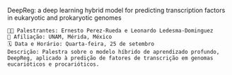 DeepReg: a deep learning hybrid model for predicting transcription factors in eukaryotic and prokaryotic genomes

    👨‍🏫 Palestrantes: Ernesto Perez-Rueda e Leonardo Ledesma-Dominguez
    🏫 Afiliação: UNAM, Mérida, México
    🗓️ Data e Horário: Quarta-feira, 25 de setembro
    Descrição: Palestra sobre o modelo híbrido de aprendizado profundo, DeepReg, aplicado à predição de fatores de transcrição em genomas eucarióticos e procarióticos.
